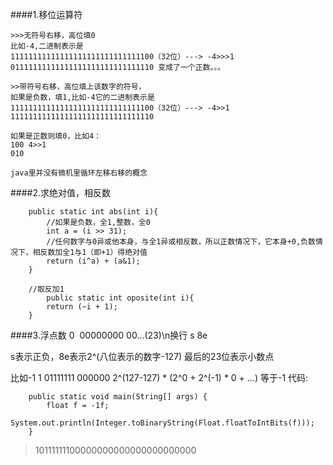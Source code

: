 ####1.移位运算符
```
>>>无符号右移，高位填0
比如-4,二进制表示是
11111111111111111111111111111100（32位）---> -4>>>1
01111111111111111111111111111110 变成了一个正数。。。

>>带符号右移，高位填上该数字的符号，
如果是负数，填1,比如-4它的二进制表示是
11111111111111111111111111111100（32位）---> -4>>1
11111111111111111111111111111110

如果是正数则填0，比如4：
100 4>>1
010

java里并没有微机里循环左移右移的概念
```

####2.求绝对值，相反数
```
	public static int abs(int i){
		//如果是负数，全1,整数，全0
		int a = (i >> 31);
		//任何数字与0异或他本身，与全1异或相反数，所以正数情况下，它本身+0,负数情况下，相反数加全1与1（即+1）得绝对值
		return (i^a) + (a&1);
	}
	
	//取反加1
		public static int oposite(int i){
		return (~i + 1);
	}
```

####3.浮点数
0  00000000 00...(23)\n换行
s	8e

s表示正负，8e表示2^(八位表示的数字-127)   最后的23位表示小数点

比如-1
1 01111111 000000
2^(127-127) * (2^0 + 2^(-1) * 0 + ...)
等于-1
代码:
```
	public static void main(String[] args) {
		float f = -1f;
		System.out.println(Integer.toBinaryString(Float.floatToIntBits(f)));
	}
```
> 10111111100000000000000000000000
